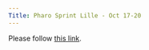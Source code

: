 ```yaml
---
Title: Pharo Sprint Lille - Oct 17-20
---
```


<head><meta http-equiv="refresh" content="1; url='http://code.google.com/p/pharo/wiki/PharoSprints'" /></head><body><p>Please follow <a href="http://code.google.com/p/pharo/wiki/PharoSprints">this link</a>.</p></body>
